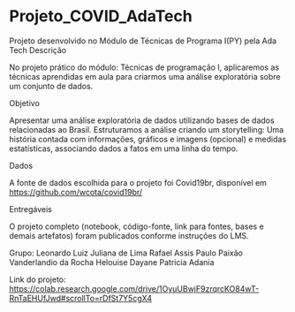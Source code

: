 # Projeto_COVID_AdaTech
Projeto desenvolvido no Módulo de Técnicas de Programa I(PY) pela Ada Tech
Descrição

No projeto prático do módulo: Técnicas de programação I, aplicaremos as técnicas aprendidas em aula para criarmos uma análise exploratória sobre um conjunto de dados.

Objetivo

Apresentar uma análise exploratória de dados utilizando bases de dados relacionadas ao Brasil. Estruturamos a análise criando um storytelling: Uma história contada com informações, gráficos e imagens (opcional) e medidas estatísticas, associando dados a fatos em uma linha do tempo.

Dados

A fonte de dados escolhida para o projeto foi Covid19br, disponível em https://github.com/wcota/covid19br/

Entregáveis

O projeto completo (notebook, código-fonte, link para fontes, bases e demais artefatos) foram publicados conforme instruções do LMS.

Grupo: Leonardo Luiz Juliana de Lima Rafael Assis Paulo Paixão Vanderlandio da Rocha Helouise Dayane Patricia Adania

Link do projeto:
https://colab.research.google.com/drive/1OyuUBwjF9zrqrcKO84wT-RnTaEHUfJwd#scrollTo=rDfSt7Y5cgX4
